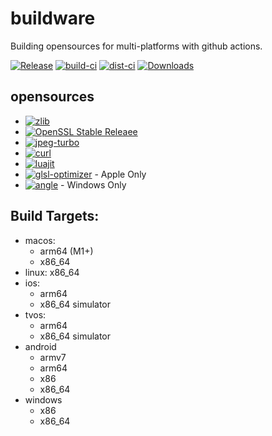 # buildware
Building opensources for multi-platforms with github actions.
  
[![Release](https://img.shields.io/github/v/release/axmolengine/buildware?include_prereleases&label=release)](../../releases/latest)
[![build-ci](https://github.com/axmolengine/buildware/actions/workflows/build-ci.yml/badge.svg)](https://github.com/axmolengine/buildware/actions/workflows/build-ci.yml)
[![dist-ci](https://github.com/axmolengine/buildware/actions/workflows/dist-ci.yml/badge.svg)](https://github.com/axmolengine/buildware/actions/workflows/dist-ci.yml)
[![Downloads](https://img.shields.io/github/downloads/axmolengine/buildware/total.svg?label=downloads&colorB=orange)](../../releases/latest)

## opensources
- [![zlib](https://img.shields.io/badge/zlib-1.2.13-green.svg)](https://github.com/madler/zlib)
- [![OpenSSL Stable Releaee](https://img.shields.io/badge/openssl-3.0.7-green.svg)](https://github.com/openssl/openssl/tags)
- [![jpeg-turbo](https://img.shields.io/badge/jpeg%2d%2dturbo-2.1.4-green.svg)](https://github.com/libjpeg-turbo/libjpeg-turbo/releases)
- [![curl](https://img.shields.io/badge/curl-7.86.0-green.svg)](https://github.com/curl/curl/releases)
- [![luajit](https://img.shields.io/badge/luajit-2.1%2d%2d6c4826f-green.svg)](https://github.com/LuaJIT/LuaJIT/commit/6c4826f)
- [![glsl-optimizer](https://img.shields.io/badge/glsl_optimizer-cdfc9ef-green.svg)](https://github.com/cocos2d/glsl-optimizer/commit/cdfc9ef)  - Apple Only
- [![angle](https://img.shields.io/badge/angle-chromium%2F5195-green.svg)](https://github.com/google/angle) - Windows Only


## Build Targets:
- macos: 
  - arm64 (M1+)
  - x86_64
- linux: x86_64
- ios:
  - arm64
  - x86_64 simulator
- tvos:
  - arm64
  - x86_64 simulator
- android
  - armv7
  - arm64
  - x86
  - x86_64
- windows
  - x86
  - x86_64
